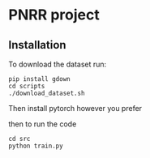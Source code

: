# PNRR project

## Installation

To download the dataset run:

```
pip install gdown 
cd scripts
./download_dataset.sh
```

Then install pytorch however you prefer

then to run the code

```
cd src
python train.py
```
